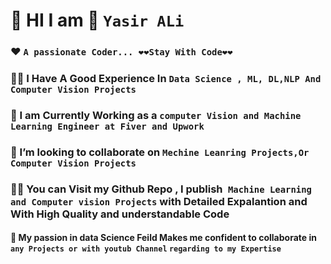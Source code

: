 # 🔭    HI I am  👋     `Yasir ALi `

### ❤️  `A passionate Coder... ❤️❤️Stay With Code❤️❤️`

### 👨‍🔬 I Have A Good Experience In `Data Science , ML, DL,NLP And Computer Vision Projects `
### 👀 I am Currently Working as a `computer Vision and Machine Learning Engineer at Fiver and Upwork`

###  👯 I’m looking to collaborate on `Mechine Leanring Projects,Or Computer Vision Projects`

###  👨‍💻 You can Visit my Github Repo , I publish` Machine Learning and Computer vision Projects` with Detailed Expalantion and With High Quality and understandable Code 

#### 💞️ My passion in data Science Feild Makes me confident to collaborate in `any Projects or with youtub Channel`  ` regarding to my Expertise `
